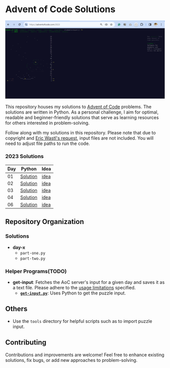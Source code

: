 # Advent of Code Solutions
![My-2023-AoC-dashboard](/2023/Capture.PNG)

This repository houses my solutions to [Advent of Code](https://adventofcode.com/) problems. The solutions are written in Python. As a personal challenge, I aim for optimal, readable and beginner-friendly solutions that serve as learning resources for others interested in problem-solving.

Follow along with my solutions in this repository. Please note that due to copyright and [Eric Wastl's request](https://www.reddit.com/r/adventofcode/wiki/faqs/copyright/inputs/), input files are not included. You will need to adjust file paths to run the code.

### 2023 Solutions
| Day              | Python  | Idea |
|------------------|---------------|-------------------|
| 01 | [Solution](2023/solution-in-python/day-1)  | [idea](2023/ideas/day-1/idea_01.txt)
| 02 | [Solution](2023/solution-in-python/day-2)  | [idea](2023/ideas/day-2/idea_02.txt)
| 03 | [Solution](2023/solution-in-python/day-3)  | [idea](2023/ideas/day-3/idea_03.txt)
| 04 | [Solution](2023/solution-in-python/day-4)  | [idea](2023/ideas/day-4/idea_04.txt)
| 06| [Solution](2023/solution-in-python/day-6) |  [idea](2023/ideas/day-6/idea_06.txt)

## Repository Organization
### Solutions
  - **day-x**
    - `part-one.py`
    - `part-two.py`

### Helper Programs(TODO)
- **get-input**: Fetches the AoC server's input for a given day and saves it as a text file. Please adhere to the [usage limitations](https://www.reddit.com/r/adventofcode/wiki/faqs/automation/) specified.
  - **[`get-input.py`](helper_programs/get-input/get-input.py)**: Uses Python to get the puzzle input.

## Others
- Use the `tools` directory for helpful scripts such as to import puzzle input.

## Contributing
Contributions and improvements are welcome! Feel free to enhance existing solutions, fix bugs, or add new approaches to problem-solving.
